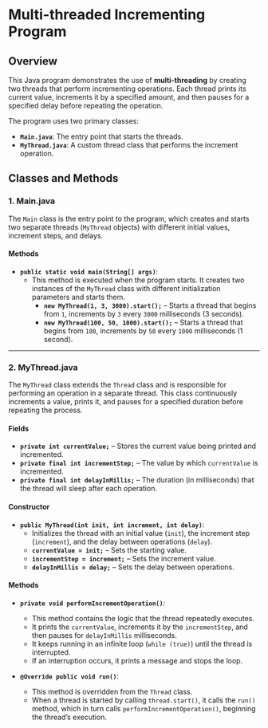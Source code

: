 # Multi-threaded Incrementing Program

## Overview
This Java program demonstrates the use of **multi-threading** by creating two threads that perform incrementing operations. Each thread prints its current value, increments it by a specified amount, and then pauses for a specified delay before repeating the operation.

The program uses two primary classes:
- **`Main.java`**: The entry point that starts the threads.
- **`MyThread.java`**: A custom thread class that performs the increment operation.

## Classes and Methods

### 1. Main.java
The `Main` class is the entry point to the program, which creates and starts two separate threads (`MyThread` objects) with different initial values, increment steps, and delays.

#### Methods
- **`public static void main(String[] args)`**:
  - This method is executed when the program starts. It creates two instances of the `MyThread` class with different initialization parameters and starts them.
    - **`new MyThread(1, 3, 3000).start();`** – Starts a thread that begins from `1`, increments by `3` every `3000` milliseconds (3 seconds).
    - **`new MyThread(100, 50, 1000).start();`** – Starts a thread that begins from `100`, increments by `50` every `1000` milliseconds (1 second).

---

### 2. MyThread.java
The `MyThread` class extends the `Thread` class and is responsible for performing an operation in a separate thread. This class continuously increments a value, prints it, and pauses for a specified duration before repeating the process.

#### Fields
- **`private int currentValue;`** – Stores the current value being printed and incremented.
- **`private final int incrementStep;`** – The value by which `currentValue` is incremented.
- **`private final int delayInMillis;`** – The duration (in milliseconds) that the thread will sleep after each operation.

#### Constructor
- **`public MyThread(int init, int increment, int delay)`**:
  - Initializes the thread with an initial value (`init`), the increment step (`increment`), and the delay between operations (`delay`).
  - **`currentValue = init;`** – Sets the starting value.
  - **`incrementStep = increment;`** – Sets the increment value.
  - **`delayInMillis = delay;`** – Sets the delay between operations.

#### Methods

- **`private void performIncrementOperation()`**:
  - This method contains the logic that the thread repeatedly executes.
  - It prints the `currentValue`, increments it by the `incrementStep`, and then pauses for `delayInMillis` milliseconds.
  - It keeps running in an infinite loop (`while (true)`) until the thread is interrupted.
  - If an interruption occurs, it prints a message and stops the loop.

- **`@Override public void run()`**:
  - This method is overridden from the `Thread` class.
  - When a thread is started by calling `thread.start()`, it calls the `run()` method, which in turn calls `performIncrementOperation()`, beginning the thread’s execution.
